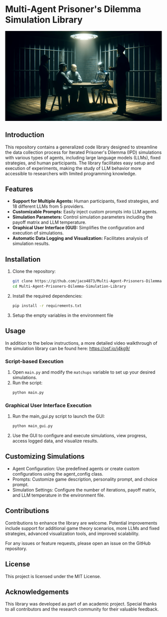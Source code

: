 # Multi-Agent Prisoner's Dilemma Simulation Library

![banner](assets/hero-banner.png)

## Introduction

This repository contains a generalized code library designed to streamline the data collection process for Iterated Prisoner's Dilemma (IPD) simulations with various types of agents, including large language models (LLMs), fixed strategies, and human participants. The library facilitates easy setup and execution of experiments, making the study of LLM behavior more accessible to researchers with limited programming knowledge.

## Features

- **Support for Multiple Agents:** Human participants, fixed strategies, and 18 different LLMs from 5 providers.
- **Customizable Prompts:** Easily inject custom prompts into LLM agents.
- **Simulation Parameters:** Control simulation parameters including the payoff matrix and LLM temperature.
- **Graphical User Interface (GUI):** Simplifies the configuration and execution of simulations.
- **Automatic Data Logging and Visualization:** Facilitates analysis of simulation results.

## Installation

1. Clone the repository:
   ```bash
   git clone https://github.com/jaco4873/Multi-Agent-Prisoners-Dilemma-Simulation-Library.git
   cd Multi-Agent-Prisoners-Dilemma-Simulation-Library
   ```

2. Install the required dependencies: 
   ``` bash
   pip install -r requirements.txt
   ```

3. Setup the empty variables in the environment file

## Usage
In addition to the below instructions, a more detailed video walkthrough of the simulation library can be found here:
https://osf.io/j4kg9/


### Script-based Execution

1. Open `main.py` and modify the `matchups` variable to set up your desired simulations.
2. Run the script:
   ```bash
   python main.py
   ```

### Graphical User Interface Execution
1. Run the main_gui.py script to launch the GUI:
    ```bash
    python main_gui.py
    ```
2. Use the GUI to configure and execute simulations, view progress, access logged data, and visualize results.

## Customizing Simulations
- Agent Configuration: Use predefined agents or create custom configurations using the agent_config class.
- Prompts: Customize game description, personality prompt, and choice prompt.
- Simulation Settings: Configure the number of iterations, payoff matrix, and LLM temperature in the environment file.

## Contributions

Contributions to enhance the library are welcome. Potential improvements include support for additional game theory scenarios, more LLMs and fixed strategies, advanced visualization tools, and improved scalability.

For any issues or feature requests, please open an issue on the GitHub repository.

## License

This project is licensed under the MIT License.

## Acknowledgements

This library was developed as part of an academic project. Special thanks to all contributors and the research community for their valuable feedback.